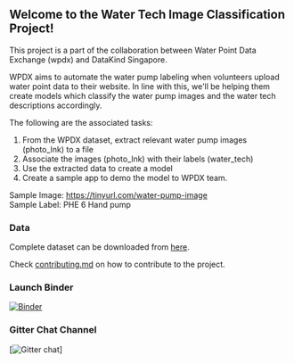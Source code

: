 ## Welcome to the Water Tech Image Classification Project!

This project is a part of the collaboration between Water Point Data Exchange (wpdx) and DataKind Singapore.

WPDX aims to automate the water pump labeling when volunteers upload water point data to their website.
In line with this, we'll be helping them create models which classify the water pump images and the water tech descriptions accordingly.

The following are the associated tasks:
1. From the WPDX dataset, extract relevant water pump images (photo_lnk) to a file
2. Associate the images (photo_lnk) with their labels (water_tech)
3. Use the extracted data to create a model
4. Create a sample app to demo the model to WPDX team.

Sample Image: https://tinyurl.com/water-pump-image    
Sample Label: PHE 6 Hand pump

### Data
Complete dataset can be downloaded from [here](https://drive.google.com/open?id=1C61ZTKyXnuEKE72C-KwYbD5Jw4j5PcAP).

Check [contributing.md](./contributing.md) on how to contribute to the project.

### Launch Binder
[![Binder](https://mybinder.org/badge_logo.svg)](https://mybinder.org/v2/gh/DataKind-SG/wpdx-watertech-classification-image/master)

### Gitter Chat Channel
[![Gitter chat](https://badges.gitter.im/gitterHQ/gitter.png)]
